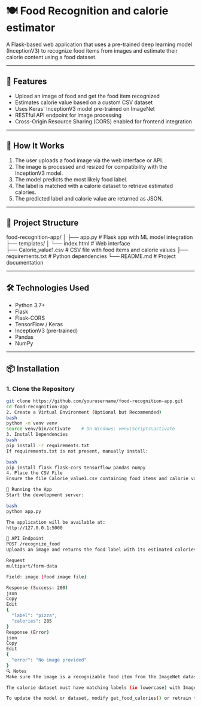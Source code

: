 # 🍽️ Food Recognition and calorie estimator

A Flask-based web application that uses a pre-trained deep learning model (InceptionV3) to recognize food items from images and estimate their calorie content using a food dataset.

---

## 🚀 Features

- Upload an image of food and get the food item recognized
- Estimates calorie value based on a custom CSV dataset
- Uses Keras' InceptionV3 model pre-trained on ImageNet
- RESTful API endpoint for image processing
- Cross-Origin Resource Sharing (CORS) enabled for frontend integration

---

## 🧠 How It Works

1. The user uploads a food image via the web interface or API.
2. The image is processed and resized for compatibility with the InceptionV3 model.
3. The model predicts the most likely food label.
4. The label is matched with a calorie dataset to retrieve estimated calories.
5. The predicted label and calorie value are returned as JSON.

---

## 📁 Project Structure

food-recognition-app/ │ 
├── app.py # Flask app with ML model integration 
├── templates/ 
│ └── index.html # Web interface  
├── Calorie_value1.csv # CSV file with food items and calorie values 
├── requirements.txt # Python dependencies 
└── README.md # Project documentation

---

## 🛠️ Technologies Used

- Python 3.7+
- Flask
- Flask-CORS
- TensorFlow / Keras
- InceptionV3 (pre-trained)
- Pandas
- NumPy

---

## 📦 Installation

### 1. Clone the Repository

```bash
git clone https://github.com/yourusername/food-recognition-app.git
cd food-recognition-app
2. Create a Virtual Environment (Optional but Recommended)
bash
python -m venv venv
source venv/bin/activate    # On Windows: venv\Scripts\activate
3. Install Dependencies
bash
pip install -r requirements.txt
If requirements.txt is not present, manually install:

bash
pip install flask flask-cors tensorflow pandas numpy
4. Place the CSV File
Ensure the file Calorie_value1.csv containing food items and calorie values is placed in the correct path as expected by the code, or update the path in app.py.

🧪 Running the App
Start the development server:

bash
python app.py

The application will be available at:
http://127.0.0.1:5000

🎯 API Endpoint
POST /recognize_food
Uploads an image and returns the food label with its estimated calories.

Request
multipart/form-data

Field: image (food image file)

Response (Success: 200)
json
Copy
Edit
{
  "label": "pizza",
  "calories": 285
}
Response (Error)
json
Copy
Edit
{
  "error": "No image provided"
}
🔍 Notes
Make sure the image is a recognizable food item from the ImageNet dataset.

The calorie dataset must have matching labels (in lowercase) with ImageNet labels.

To update the model or dataset, modify get_food_calories() or retrain the model as needed.

